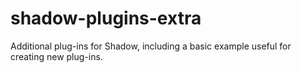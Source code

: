 shadow-plugins-extra
====================

Additional plug-ins for Shadow, including a basic example useful for creating new plug-ins.
